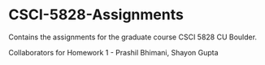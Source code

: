 # CSCI-5828-Assignments
Contains the assignments for the graduate course CSCI 5828 CU Boulder.

Collaborators for Homework 1 - Prashil Bhimani, Shayon Gupta
